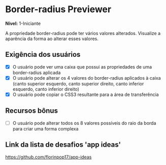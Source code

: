 # Border-radius Previewer

**Nível:** 1-Iniciante

A propriedade border-radius pode ter vários valores alterados. Visualize a aparência da forma ao alterar esses valores.

## Exigência dos usuários

-   [x] O usuário pode ver uma caixa que possui as propriedades de uma border-radius aplicada
-   [x] O usuário pode alterar os 4 valores do border-radius aplicados à caixa (canto superior esquerdo, canto superior direito, canto inferior esquerdo, canto inferior direito)
-   [x] O usuário pode copiar o CSS3 resultante para a área de transferência

## Recursos bônus

-   [ ] O usuário pode alterar todos os 8 valores possíveis do raio da borda para criar uma forma complexa

## Link da lista de desafios 'app ideas'

https://github.com/florinpop17/app-ideas
